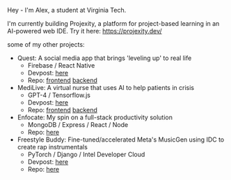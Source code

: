 Hey - I'm Alex, a student at Virginia Tech.

I'm currently building Projexity, a platform for project-based learning in an AI-powered web IDE. Try it here: https://projexity.dev/

some of my other projects:
- Quest: A social media app that brings 'leveling up' to real life
  - Firebase / React Native
  - Devpost: [here](https://devpost.com/software/quest-4pho0a)
  - Repo: [frontend](https://github.com/aneil04/quest) [backend](https://github.com/avimahesh21/Quest-backend)
- MediLive: A virtual nurse that uses AI to help patients in crisis
  - GPT-4 / Tensorflow.js
  - Devpost: [here](https://devpost.com/software/medilive)
  - Repo: [frontend](https://github.com/avimahesh21/MediLive-frontend) [backend](https://github.com/avimahesh21/MediLive-backend)
- Enfocate: My spin on a full-stack productivity solution
  - MongoDB / Express / React / Node
  - Repo: [here](https://github.com/alexanderpeal/enfocate)
- Freestyle Buddy: Fine-tuned/accelerated Meta's MusicGen using IDC to create rap instrumentals
  - PyTorch / Django / Intel Developer Cloud
  - Devpost: [here](https://devpost.com/software/freestyle-buddy)
  - Repo: [here](https://github.com/alexanderpeal/freestyle-buddy)
